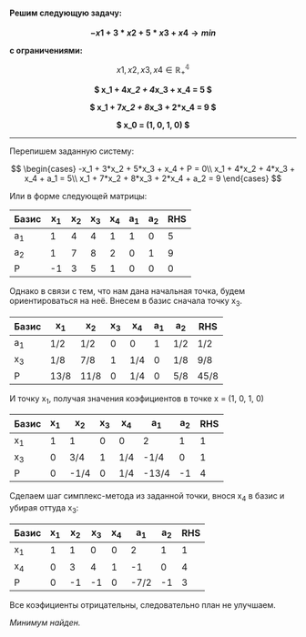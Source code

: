 #### **Решим следующую задачу:**

**<center> $-x1 + 3*x2 + 5*x3 + x4  \rightarrow  min$ </center>**

**с  ограничениями:**

$$ x1, x2, x3, x4 \in \mathbb{R^4_+} $$

**<center> $ x_1 + 4*x_2 + 4*x_3 + x_4 = 5 $ </center>**

**<center> $ x_1 + 7*x_2 + 8*x_3 + 2*x_4 = 9 $ </center>**

**<center> $ x_0 = (1, 0, 1, 0) $ </center>**

---

Перепишем заданную систему:

$$ \begin{cases}
-x_1 + 3*x_2 + 5*x_3 + x_4 + P = 0\\
x_1 + 4*x_2 + 4*x_3 + x_4 + a_1 = 5\\
x_1 + 7*x_2 + 8*x_3 + 2*x_4 + a_2 = 9
\end{cases} $$ 

Или в форме следующей матрицы:

| Базис         | x<sub>1</sub> | x<sub>2</sub> | x<sub>3</sub> | x<sub>4</sub> | a<sub>1</sub> | a<sub>2</sub> | RHS |
|---------------|---------------|---------------|---------------|---------------|---------------|---------------|-----|
| a<sub>1</sub> | 1             | 4             | 4             | 1             | 1             | 0             |  5  |
| a<sub>2</sub> | 1             | 7             | 8             | 2             | 0             | 1             |  9  |
| P             | -1            | 3             | 5             | 1             | 0             | 0             |  0  |

Однако в связи с тем, что нам дана начальная точка, будем ориентироваться на неё. 
Внесем в базис сначала точку x<sub>3</sub>.


| Базис         | x<sub>1</sub> | x<sub>2</sub> | x<sub>3</sub> | x<sub>4</sub> | a<sub>1</sub> | a<sub>2</sub> | RHS  |
|---------------|---------------|---------------|---------------|---------------|---------------|---------------|------|
| a<sub>1</sub> | 1/2           | 1/2           | 0             | 0             | 1             | 1/2           | 1/2  |
| x<sub>3</sub> | 1/8           | 7/8           | 1             | 1/4           | 0             | 1/8           | 9/8  |
| P             | 13/8          | 11/8          | 0             | 1/4           | 0             | 5/8           | 45/8 |

И точку x<sub>1</sub>, получая значения коэфициентов в точке x = (1, 0, 1, 0)

| Базис         | x<sub>1</sub> | x<sub>2</sub> | x<sub>3</sub> | x<sub>4</sub> | a<sub>1</sub> | a<sub>2</sub> | RHS |
|---------------|---------------|---------------|---------------|---------------|---------------|---------------|-----|
| x<sub>1</sub> | 1             | 1             | 0             | 0             | 2             | 1             | 1   |
| x<sub>3</sub> | 0             | 3/4           | 1             | 1/4           | -1/4          | 0             | 1   |
| P             | 0             | -1/4          | 0             | 1/4           | -13/4         | -1            | 4   |

Сделаем шаг симплекс-метода из заданной точки, внося x<sub>4</sub> в базис и убирая оттуда x<sub>3</sub>:


| Базис         | x<sub>1</sub> | x<sub>2</sub> | x<sub>3</sub> | x<sub>4</sub> | a<sub>1</sub> | a<sub>2</sub> | RHS |
|---------------|---------------|---------------|---------------|---------------|---------------|---------------|-----|
| x<sub>1</sub> | 1             | 1             | 0             | 0             | 2             | 1             | 1   |
| x<sub>4</sub> | 0             | 3             | 4             | 1             | -1            | 0             | 4   |
| P             | 0             | -1            | -1            | 0             | -7/2          | -1            | 3   |

Все коэфициенты отрицательны, следовательно план не улучшаем. 

_Минимум найден._

